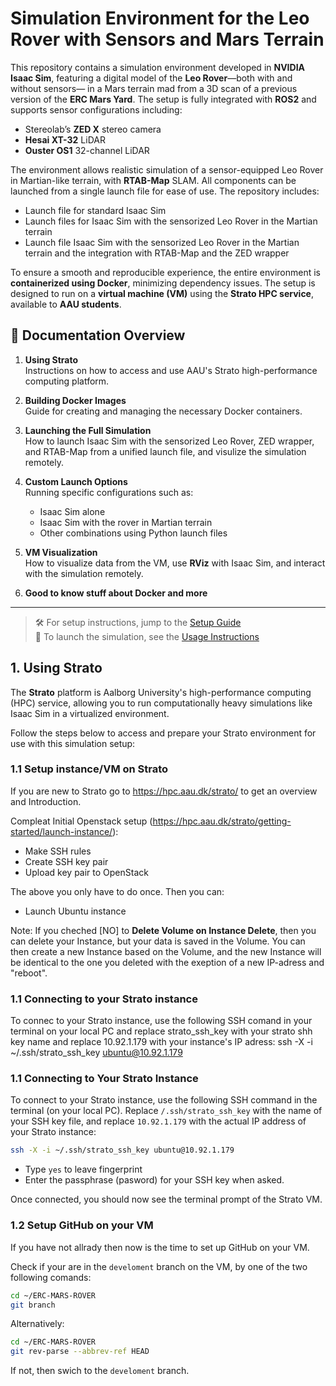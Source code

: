 # Simulation Environment for the Leo Rover with Sensors and Mars Terrain

This repository contains a simulation environment developed in **NVIDIA Isaac Sim**, featuring a digital model of the **Leo Rover**—both with and without sensors— in a Mars terrain mad from a 3D scan of a previous version of the **ERC Mars Yard**. The setup is fully integrated with **ROS2** and supports sensor configurations including:

- Stereolab’s **ZED X** stereo camera  
- **Hesai XT-32** LiDAR  
- **Ouster OS1** 32-channel LiDAR  

The environment allows realistic simulation of a sensor-equipped Leo Rover in Martian-like terrain, with **RTAB-Map** SLAM. All components can be launched from a single launch file for ease of use. The repository includes:

- Launch file for standard Isaac Sim
- Launch files for Isaac Sim with the sensorized Leo Rover in the Martian terrain
- Launch file Isaac Sim with the sensorized Leo Rover in the Martian terrain and the integration with RTAB-Map and the ZED wrapper

To ensure a smooth and reproducible experience, the entire environment is **containerized using Docker**, minimizing dependency issues. The setup is designed to run on a **virtual machine (VM)** using the **Strato HPC service**, available to **AAU students**.

## 📖 Documentation Overview

1. **Using Strato**  
   Instructions on how to access and use AAU's Strato high-performance computing platform.

2. **Building Docker Images**  
   Guide for creating and managing the necessary Docker containers.

3. **Launching the Full Simulation**  
   How to launch Isaac Sim with the sensorized Leo Rover, ZED wrapper, and RTAB-Map from a unified launch file, and visulize the simulation remotely.

4. **Custom Launch Options**  
   Running specific configurations such as:
   - Isaac Sim alone
   - Isaac Sim with the rover in Martian terrain
   - Other combinations using Python launch files

5. **VM Visualization**  
   How to visualize data from the VM, use **RViz** with Isaac Sim, and interact with the simulation remotely.

6. **Good to know stuff about Docker and more**

---

> 🛠️ For setup instructions, jump to the [Setup Guide](#)  
> 🚀 To launch the simulation, see the [Usage Instructions](#)


## 1. Using Strato

The **Strato** platform is Aalborg University's high-performance computing (HPC) service, allowing you to run computationally heavy simulations like Isaac Sim in a virtualized environment.

Follow the steps below to access and prepare your Strato environment for use with this simulation setup:

### 1.1 Setup instance/VM on Strato

If you are new to Strato go to https://hpc.aau.dk/strato/ to get an overview and Introduction.

Compleat Initial Openstack setup (https://hpc.aau.dk/strato/getting-started/launch-instance/):
- Make SSH rules
- Create SSH key pair
- Upload key pair to OpenStack

The above you only have to do once. Then you can:
- Launch Ubuntu instance

Note: If you cheched [NO] to **Delete Volume on Instance Delete**, then you can delete your Instance, but your data is saved in the Volume. You can then create a new Instance based on the Volume, and the new Instance will be identical to the one you deleted with the exeption of a new IP-adress and "reboot".

### 1.1 Connecting to your Strato instance
To connec to your Strato instance, use the following SSH comand in your terminal on your local PC and replace strato_ssh_key with your strato shh key name and replace 10.92.1.179 with your instance's IP adress:
ssh -X -i ~/.ssh/strato_ssh_key ubuntu@10.92.1.179

### 1.1 Connecting to Your Strato Instance

To connect to your Strato instance, use the following SSH command in the terminal (on your local PC). Replace `/.ssh/strato_ssh_key` with the name of your SSH key file, and replace `10.92.1.179` with the actual IP address of your Strato instance:

```bash
ssh -X -i ~/.ssh/strato_ssh_key ubuntu@10.92.1.179
```

- Type `yes` to leave fingerprint
- Enter the passphrase (pasword) for your SSH key when asked.

Once connected, you should now see the terminal prompt of the Strato VM.

### 1.2 Setup GitHub on your VM
If you have not allrady then now is the time to set up GitHub on your VM.


Check if your are in the `develoment` branch on the VM, by one of the two following comands:
```bash
cd ~/ERC-MARS-ROVER
git branch
```

Alternatively:
```bash
cd ~/ERC-MARS-ROVER
git rev-parse --abbrev-ref HEAD
```

If not, then swich to the `develoment` branch.